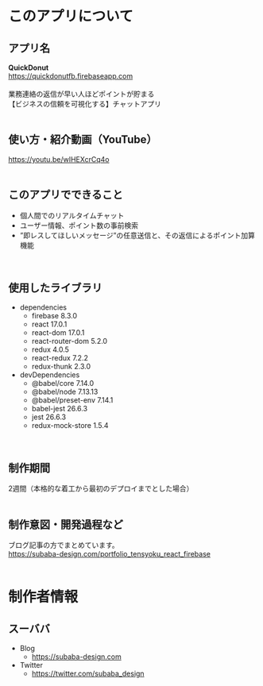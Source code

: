 # このアプリについて

## アプリ名
<strong>QuickDonut</strong>
<br/>
https://quickdonutfb.firebaseapp.com
<br/>
<br/>
業務連絡の返信が早い人ほどポイントが貯まる
<br/>
【ビジネスの信頼を可視化する】チャットアプリ
<br/>
<br/>

## 使い方・紹介動画（YouTube）
https://youtu.be/wIHEXcrCq4o
<br/>
<br/>

## このアプリでできること

* 個人間でのリアルタイムチャット
* ユーザー情報、ポイント数の事前検索
* ”即レスしてほしいメッセージ”の任意送信と、その返信によるポイント加算機能
<br/>

## 使用したライブラリ

* dependencies
    * firebase 8.3.0
    * react 17.0.1
    * react-dom 17.0.1
    * react-router-dom 5.2.0
    * redux 4.0.5
    * react-redux 7.2.2
    * redux-thunk 2.3.0
* devDependencies
    * @babel/core 7.14.0
    * @babel/node 7.13.13
    * @babel/preset-env 7.14.1
    * babel-jest 26.6.3
    * jest 26.6.3
    * redux-mock-store 1.5.4
<br/>

## 制作期間
2週間（本格的な着工から最初のデプロイまでとした場合）
<br/>
<br/>

## 制作意図・開発過程など
ブログ記事の方でまとめています。
<br/>
https://subaba-design.com/portfolio_tensyoku_react_firebase
<br/>
<br/>

# 制作者情報

## スーババ
* Blog
    * https://subaba-design.com
* Twitter
    * https://twitter.com/subaba_design
<br/>
<br/>

